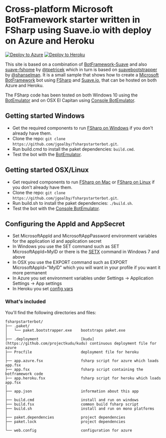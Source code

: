 # Cross-platform Microsoft BotFramework starter written in FSharp using Suave.io with deploy on Azure and Heroku

[![Deploy to Azure](http://azuredeploy.net/deploybutton.png)](https://azuredeploy.net/)
[![Deploy to Heroku](https://www.herokucdn.com/deploy/button.png)](https://heroku.com/deploy)

This site is based on a combination of [BotFramework-Suave](https://github.com/Krzysztof-Cieslak/BotFramework-Suave) and also
[suave-fshome](https://github.com/tpetricek/suave-fshome) by [@tpetricek](https://github.com/tpetricek) which
in turn is based on [suavebootstrapper](https://github.com/shanselman/suavebootstrapper) by [@shanselman](http://github.com/shanselman). 
It is a small sample that shows how to create a [Microsoft BotFramework](https://dev.botframework.com) bot using [FSharp](http://fsharp.org) 
and [Suave.io](https://suave.io), that can be hosted on both Azure and Heroku.

The FSharp code has been tested on both Windows 10 using the [BotEmulator](https://aka.ms/bf-bc-emulator) and on OSX El Capitan using
[Console BotEmulator](http://aka.ms/bfemulator).

## Getting started Windows

* Get the required components to run [FSharp on Windows](http://fsharp.org/use/windows/) if you don't already have them.
* Clone the repo: `git clone https://github.com/jgoalby/fsharpstarterbot.git`.
* Run build.cmd to install the paket dependencies: `build.cmd`.
* Test the bot with the [BotEmulator](https://aka.ms/bf-bc-emulator).

## Getting started OSX/Linux

* Get required components to run [FSharp on Mac](http://fsharp.org/use/mac) or [FSharp on Linux](http://fsharp.org/use/linux) if you don't already have them.
* Clone the repo: `git clone https://github.com/jgoalby/fsharpstarterbot.git`.
* Run build.sh to install the paket dependencies: `./build.sh`.
* Test the bot with the [Console BotEmulator](http://aka.ms/bfemulator).

## Configuring the AppId and AppSecret

* Set MicrosoftAppId and MicrosoftAppPassword environment variables for the application id and application secret
* In Windows you use the SET command such as SET MicrosoftAppId=MyID or there is the [SETX](http://ss64.com/nt/setx.html) command in Windows 7 and above
* In OSX you use the EXPORT command such as EXPORT MicrosoftAppId="MyID" which you will want in your profile if you want it more permanent
* In Azure you set environment variables under Settings -> Application Settings -> App settings
* In Heroku you set [config vars](https://devcenter.heroku.com/articles/config-vars)

### What's included

You'll find the following directories and files:

```
fsharpstarterbot/
├── .paket/
│   └── paket.bootstrapper.exe    bootstraps paket.exe
│
├── .deployment                   [kudu](https://github.com/projectkudu/kudu) continuous deployment file for azure
├── Procfile                      deployment file for heroku
│
├── app.azure.fsx                 fsharp script for azure which loads app.fsx
├── app.fsx                       fsharp script containing the botframework code
├── app.heroku.fsx                fsharp script for heroku which loads app.fsx
│
├── app.json                      information about this app
│
├── build.cmd                     install and run on windows
├── build.fsx                     common build fsharp script
├── build.sh                      install and run on mono platforms
│
├── paket.dependencies            project dependencies
├── paket.lock                    project dependencies
│
└── web.config                    configuration for azure
```
